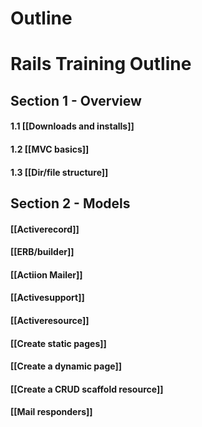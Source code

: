 # Outline

# Rails Training Outline

## Section 1 - Overview
#### 1.1 [[Downloads and installs]]

#### 1.2 [[MVC basics]]

#### 1.3 [[Dir/file structure]]

## Section 2 - Models
#### [[Activerecord]]

#### [[ERB/builder]]

#### [[Actiion Mailer]]

#### [[Activesupport]]

#### [[Activeresource]]

#### [[Create static pages]]

#### [[Create a dynamic page]]

#### [[Create a CRUD scaffold resource]]

#### [[Mail responders]]